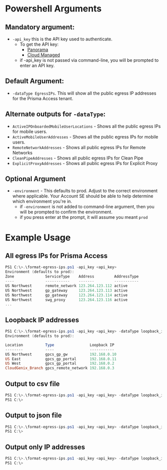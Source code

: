 # Powershell Arguments
## Mandatory argument:
* `-api_key` this is the API key used to authenticate.
  - To get the API key:
    - [Panorama](https://docs.paloaltonetworks.com/prisma/prisma-access/preferred/2-2/prisma-access-panorama-admin/prisma-access-overview/retrieve-ip-addresses-for-prisma-access)
    - [Cloud Managed](https://docs.paloaltonetworks.com/prisma/prisma-access/prisma-access-cloud-managed-admin/prisma-access-service-infrastructure/retrieve-ip-addresses-to-allow-for-prisma-access)
  - if -api_key is not passed via command-line, you will be prompted to enter an API key.

## Default Argument:
* `-dataType EgressIPs`. This will show all the public egress IP addresses for the Prisma Access tenant.

## Alternate outputs for `-dataType`:
* `ActiveIPOnboardedMobileUserLocations` - Shows all the public egress IPs for mobile users.
* `ActiveMobileUserAddresses` - Shows all the public egress IPs for mobile users.
* `RemoteNetworkAddresses` - Shows all public egress IPs for Remote Networks
* `CleanPipeAddresses` - Shows all public egress IPs for Clean Pipe
* `ExplicitProxyAddresses` - Shows all public egress IPs for Explicit Proxy

## Optional Argument
* `-environment` - This defaults to prod. Adjust to the correct environment where applicable. Your Account SE should be able to help determine which environment you're in.
  - if `-environment` is not added to command-line argument, then you will be prompted to confirm the environment.
  - if you press enter at the prompt, it will assume you meant `prod`


# Example Usage
## All egress IPs for Prisma Access
```powershell
PS1 C:\>.\format-egress-ips.ps1 -api_key <api_key>
Environment (defaults to prod): 
Zone              ServiceType    Address         AddressType
----              -----------    -------         -----------
US Northwest      remote_network 123.264.123.112 active
US Northwest      gp_gateway     123.264.123.113 active
US Northwest      gp_gateway     123.264.123.114 active
US Northwest      swg_proxy      123.264.123.116 active
...
```

## Loopback IP addresses
```powershell
PS1 C:\>.\format-egress-ips.ps1 -api_key <api_key> -dataType loopback_ip
Environment (defaults to prod): 

Location          Type                Loopback IP
--------          ----                -----------
US Northwest      gpcs_gp_gw          192.168.0.10
US East           gpcs_gp_portal      192.168.0.11
US West           gpcs_gp_portal      192.168.0.2
CloudGenix_Branch gpcs_remote_network 192.168.0.3
```

## Output to csv file
```powershell
PS1 C:\>.\format-egress-ips.ps1 -api_key <api_key> -dataType loopback_ip -outputFile loopback.csv
PS1 C:\>
```

## Output to json file
```powershell
PS1 C:\>.\format-egress-ips.ps1 -api_key <api_key> -dataType loopback_ip -outputFile loopback.json
PS1 C:\>

```

## Output only IP addresses
```powershell
PS1 C:\>.\format-egress-ips.ps1 -api_key <api_key> -dataType loopback_ip -outputFile loopback.txt
PS1 C:\>

```

